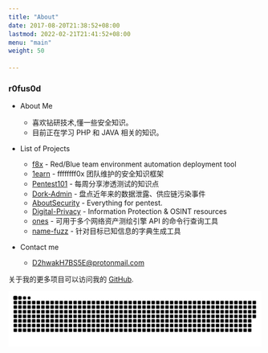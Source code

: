 ```yaml
---
title: "About"
date: 2017-08-20T21:38:52+08:00
lastmod: 2022-02-21T21:41:52+08:00
menu: "main"
weight: 50

---
```


### r0fus0d

- About Me
  - 喜欢钻研技术,懂一些安全知识。
  - 目前正在学习 PHP 和 JAVA 相关的知识。

- List of Projects
  - [f8x](https://github.com/ffffffff0x/f8x) - Red/Blue team environment automation deployment tool
  - [1earn](https://github.com/No-Github/1earn) - ffffffff0x 团队维护的安全知识框架
  - [Pentest101](https://github.com/ffffffff0x/Pentest101) - 每周分享渗透测试的知识点
  - [Dork-Admin](https://github.com/ffffffff0x/Dork-Admin) - 盘点近年来的数据泄露、供应链污染事件
  - [AboutSecurity](https://github.com/ffffffff0x/AboutSecurity) - Everything for pentest.
  - [Digital-Privacy](https://github.com/ffffffff0x/Digital-Privacy) - Information Protection & OSINT resources
  - [ones](https://github.com/ffffffff0x/ones) - 可用于多个网络资产测绘引擎 API 的命令行查询工具
  - [name-fuzz](https://github.com/ffffffff0x/name-fuzz) - 针对目标已知信息的字典生成工具

- Contact me
  - D2hwakH7BS5E@protonmail.com

关于我的更多项目可以访问我的 [GitHub](https://github.com/No-Github).

![github contribution grid snake animation](https://raw.githubusercontent.com/No-Github/No-Github/output/github-contribution-grid-snake.svg)

